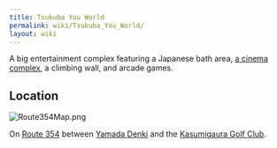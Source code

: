 ```yaml
---
title: Tsukuba You World
permalink: wiki/Tsukuba_You_World/
layout: wiki
---
```


A big entertainment complex featuring a Japanese bath area, [a cinema
complex](/wiki/Cineplex "wikilink"), a climbing wall, and arcade games.

Location
--------

![](Route354Map.png "Route354Map.png")

On [Route 354](/wiki/Route_354 "wikilink") between [Yamada
Denki](/wiki/Yamada_Denki "wikilink") and the [Kasumigaura Golf
Club](/wiki/Kasumigaura_Golf_Club "wikilink").
